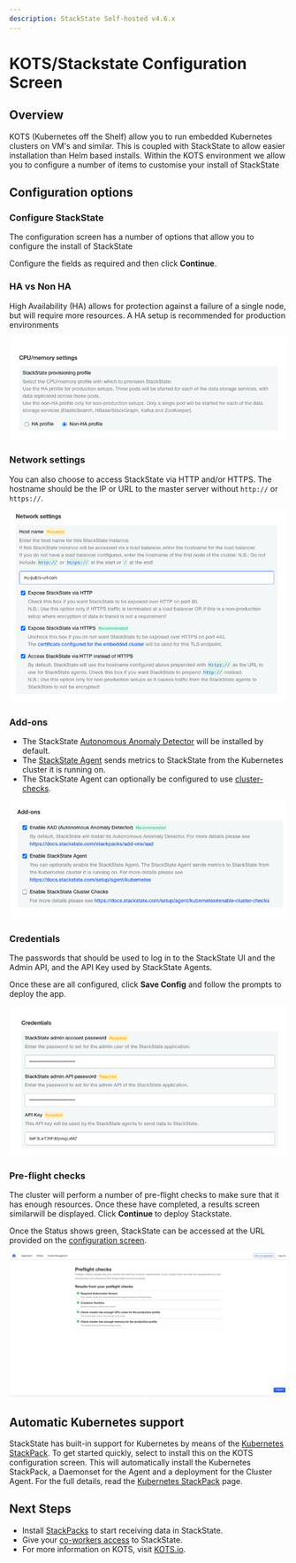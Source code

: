```yaml
---
description: StackState Self-hosted v4.6.x
---
```


# KOTS/Stackstate Configuration Screen

## Overview

KOTS (Kubernetes off the Shelf) allow you to run embedded Kubernetes clusters on VM's and similar. This is coupled with StackState to allow easier installation than Helm based installs. Within the KOTS environment we allow you to configure a number of items to customise your install of StackState

## Configuration options

### Configure StackState

The configuration screen has a number of options that allow you to configure the install of StackState

Configure the fields as required and then click **Continue**.
 
### HA vs Non HA

High Availability (HA) allows for protection against a failure of a single node, but will require more resources. A HA setup is recommended for production environments

![](/.gitbook/assets/kots-ha-non-ha.png)

### Network settings

You can also choose to access StackState via HTTP and/or HTTPS.  The hostname should be the IP or URL to the master server without `http://` or `https://`.

![](/.gitbook/assets/kots-network-settings.png)

### Add-ons

* The StackState [Autonomous Anomaly Detector](/stackpacks/add-ons/aad.md) will be installed by default.
* The [StackState Agent](/setup/agent/kubernetes.md) sends metrics to StackState from the Kubernetes cluster it is running on.
* The StackState Agent can optionally be configured to use [cluster-checks](/setup/agent/kubernetes.md#enable-cluster-checks).

![](/.gitbook/assets/kots-addons.png)

### Credentials

The passwords that should be used to log in to the StackState UI and the Admin API, and the API Key used by StackState Agents.

Once these are all configured, click **Save Config** and follow the prompts to deploy the app.

![](/.gitbook/assets/kots-creds.png)

### Pre-flight checks

The cluster will perform a number of pre-flight checks to make sure that it has enough resources. Once these have completed, a results screen similarwill be displayed. Click **Continue** to deploy Stackstate. 

Once the Status shows green, StackState can be accessed at the URL provided on the [configuration screen](#configure-stackstate).

![](/.gitbook/assets/kots-Pre-flight-checks.png)

## Automatic Kubernetes support

StackState has built-in support for Kubernetes by means of the [Kubernetes StackPack](../../../stackpacks/integrations/kubernetes.md). To get started quickly, select to install this on the KOTS configuration screen. This will automatically install the Kubernetes StackPack, a Daemonset for the Agent and a deployment for the Cluster Agent. For the full details, read the [Kubernetes StackPack](../../../stackpacks/integrations/kubernetes.md) page.

## Next Steps

* Install [StackPacks](../../../stackpacks/about-stackpacks.md) to start receiving data in StackState.
* Give your [co-workers access](../../../configure/security/authentication/) to StackState.
* For more information on KOTS, visit [KOTS.io](https://kots.io).